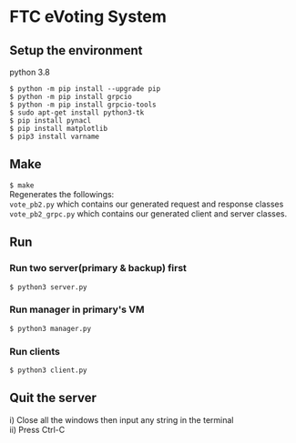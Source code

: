 # FTC eVoting System
## Setup the environment
python 3.8
```
$ python -m pip install --upgrade pip
$ python -m pip install grpcio
$ python -m pip install grpcio-tools
$ sudo apt-get install python3-tk
$ pip install pynacl
$ pip install matplotlib
$ pip3 install varname
```
## Make
`$ make`  
Regenerates the followings:  
`vote_pb2.py` which contains our generated request and response classes   
`vote_pb2_grpc.py` which contains our generated client and server classes.
## Run
### Run two server(primary & backup) first
`$ python3 server.py`  
### Run manager in primary's VM
`$ python3 manager.py`  
### Run clients
`$ python3 client.py`  

## Quit the server
i)  Close all the windows then input any string in the terminal  
ii) Press Ctrl-C